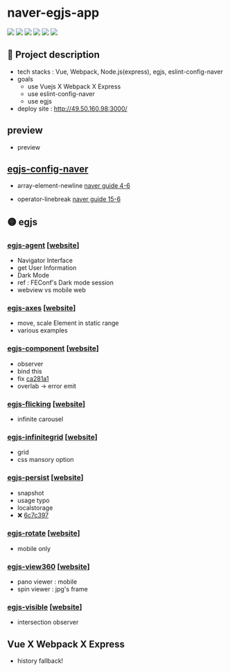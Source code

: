 # naver-egjs-app

![](https://img.shields.io/badge/-Vue-4FC08D?&logo=Vue.js&logoColor=white)
![](https://img.shields.io/badge/-Webpack-8DD6F9?&logo=Webpack&logoColor=white)
![](https://img.shields.io/badge/-Node.Js-339933?&logo=Node.js&logoColor=white)
![](https://img.shields.io/badge/-Express.Js-010101?&logo=Node.js&logoColor=white)
![](https://img.shields.io/badge/-NCP-4ABF4D)
![](https://img.shields.io/badge/-egjs-F6C720)

## 📝 Project description

- tech stacks : Vue, Webpack, Node.js(express), egjs, eslint-config-naver
- goals
  - use Vuejs X Webpack X Express
  - use eslint-config-naver
  - use egjs
- deploy site : http://49.50.160.98:3000/

## preview

- preview

## [egjs-config-naver](https://github.com/naver/eslint-config-naver)

- array-element-newline [naver guide 4-6](https://github.com/naver/eslint-config-naver/blob/master/STYLE_GUIDE.md#arrays)

- operator-linebreak [naver guide 15-6](https://github.com/naver/eslint-config-naver/blob/master/STYLE_GUIDE.md#comparison-operators--equality)

## 🟡 egjs

### [egjs-agent](https://github.com/naver/egjs-agent) [[website](https://naver.github.io/egjs-agent/)]

- Navigator Interface
- get User Information
- Dark Mode
- ref : FEConf's Dark mode session
- webview vs mobile web

### [egjs-axes](https://github.com/naver/egjs-axes) [[website](https://naver.github.io/egjs-axes/)]

- move, scale Element in static range
- various examples

### [egjs-component](https://github.com/naver/egjs-component) [[website](https://naver.github.io/egjs-component/)]

- observer
- bind this
- fix [ca281a1](https://github.com/taenykim/naver-egjs-app/commit/ca281a11aedbf31ef8d4d8814a7dbc54dba6bcd3)
- overlab -> error emit

### [egjs-flicking](https://github.com/naver/egjs-flicking) [[website](https://naver.github.io/egjs-flicking/)]

- infinite carousel

### [egjs-infinitegrid](https://github.com/naver/egjs-infinitegrid) [[website](https://naver.github.io/egjs-infinitegrid/)]

- grid
- css mansory option

### [egjs-persist](https://github.com/naver/egjs-persist) [[website](https://naver.github.io/egjs-persist/)]

- snapshot
- usage typo
- localstorage
- ❌ [6c7c397](https://github.com/taenykim/naver-egjs-app/commit/6c7c397a5a16b06e82fd3ec99ac9f6b2a8360819)

### [egjs-rotate](https://github.com/naver/egjs-rotate) [[website](https://naver.github.io/egjs-rotate/)]

- mobile only

### [egjs-view360](https://github.com/naver/egjs-view360) [[website](https://naver.github.io/egjs-view360/)]

- pano viewer : mobile
- spin viewer : jpg's frame

### [egjs-visible](https://github.com/naver/egjs-visible) [[website](https://naver.github.io/egjs-visible/)]

- intersection observer

## Vue X Webpack X Express

- history fallback!
